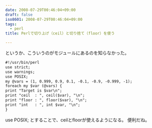 ```yaml
---
date: 2008-07-29T00:46:04+09:00
draft: false
iso8601: 2008-07-29T00:46:04+09:00
tags:
  - perl
title: Perlで切り上げ（ceil）と切り捨て（floor）を使う

---
```


<p>というか、こういうのがモジュールにあるのを知らなかった。</p>

```default
#!/usr/bin/perl
use strict;
use warnings;
use POSIX;
my @vars = (1, 0.999, 0.9, 0.1, -0.1, -0.9, -0.999, -1);
foreach my $var (@vars) {
print "Target is $var\n";
print "ceil  : ", ceil($var), "\n";
print "floor : ", floor($var), "\n";
print "int   : ", int $var, "\n";
}
```

<p>use POSIX;
とすることで、ceilとfloorが使えるようになる。
便利だね。</p>
    	